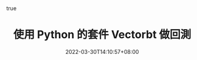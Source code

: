 ---
title: "使用 Python 的套件 Vectorbt 做回測"
summary: "網路上沒什麼中文資源的套件"
subtitle: ""
date: 2022-03-30T14:10:57+08:00
lastmod: 2022-03-30T14:10:57+08:00
draft: true
author: ""
authorLink: ""
description: ""
license: ""
images: []

tags: ["vectorbt", "backtesting"]
categories: ["trading"]  # trading coding database crawler strategy autotrading

featuredImage: ""
featuredImagePreview: ""

hiddenFromHomePage: false
hiddenFromSearch: false
twemoji: false
lightgallery: true
ruby: true
fraction: true
fontawesome: true
linkToMarkdown: true
rssFullText: false

toc:
  enable: true
  auto: true
code:
  copy: true
  maxShownLines: 50
math:
  enable: false
  # ...
mapbox:
  # ...
share:
  enable: true
  # ...
comment:
  enable: true
  # ...
library:
  css:
    # someCSS = "some.css"
    # 位于 "assets/"
    # 或者
    # someCSS = "https://cdn.example.com/some.css"
  js:
    # someJS = "some.js"
    # 位于 "assets/"
    # 或者
    # someJS = "https://cdn.example.com/some.js"
seo:
  images: []
  # ...
---